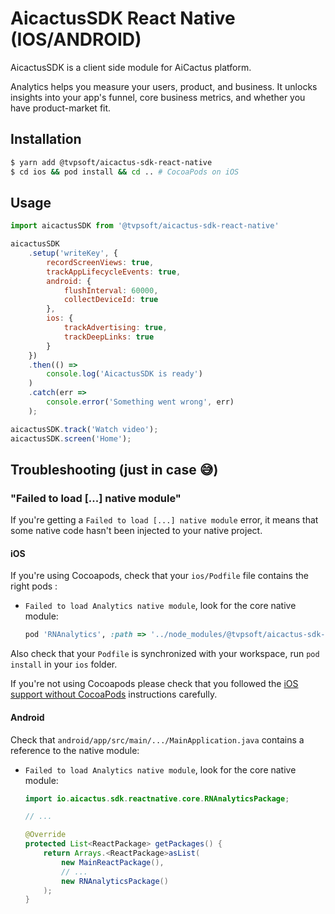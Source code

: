# AicactusSDK React Native (IOS/ANDROID)

AicactusSDK is a client side module for AiCactus platform.

Analytics helps you measure your users, product, and business. It unlocks insights into your app's funnel, core business metrics, and whether you have product-market fit.

## Installation

```bash
$ yarn add @tvpsoft/aicactus-sdk-react-native
$ cd ios && pod install && cd .. # CocoaPods on iOS
```

## Usage

<!-- prettier-ignore -->
```js
import aicactusSDK from '@tvpsoft/aicactus-sdk-react-native'

aicactusSDK
    .setup('writeKey', {
        recordScreenViews: true,
        trackAppLifecycleEvents: true,
        android: {
            flushInterval: 60000,
            collectDeviceId: true
        },
        ios: {
            trackAdvertising: true,
            trackDeepLinks: true
        }
    })
    .then(() =>
        console.log('AicactusSDK is ready')
    )
    .catch(err =>
        console.error('Something went wrong', err)
    );

aicactusSDK.track('Watch video');
aicactusSDK.screen('Home');
```



## Troubleshooting (just in case 😅)
### "Failed to load [...] native module"

If you're getting a `Failed to load [...] native module` error, it means that some native code hasn't been injected to your native project.

#### iOS

If you're using Cocoapods, check that your `ios/Podfile` file contains the right pods :

- `Failed to load Analytics native module`, look for the core native module:
  ```ruby
  pod 'RNAnalytics', :path => '../node_modules/@tvpsoft/aicactus-sdk-react-native'
  ```

Also check that your `Podfile` is synchronized with your workspace, run `pod install` in your `ios` folder.

If you're not using Cocoapods please check that you followed the [iOS support without CocoaPods](#ios-support-without-cocoapods) instructions carefully.

#### Android

Check that `android/app/src/main/.../MainApplication.java` contains a reference to the native module:

- `Failed to load Analytics native module`, look for the core native module:

  ```java
  import io.aicactus.sdk.reactnative.core.RNAnalyticsPackage;

  // ...

  @Override
  protected List<ReactPackage> getPackages() {
      return Arrays.<ReactPackage>asList(
          new MainReactPackage(),
          // ...
          new RNAnalyticsPackage()
      );
  }
  ```
